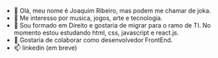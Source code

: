 - 👋 Olá, meu nome é Joaquim Ribeiro, mas podem me chamar de joka.
- 👀 Me interesso por musica, jogos, arte e tecnologia. 
- 🌱 Sou formado em Direito e gostaria de migrar para o ramo de TI. 
         No momento estou estudando html, css, javascript e react.js. 
- 💞️ Gostaria de colaborar como desenvolvedor FrontEnd. 
- 📫 linkedin (em breve)

<!---
jOKArib/jOKArib is a ✨ special ✨ repository because its `README.md` (this file) appears on your GitHub profile.
You can click the Preview link to take a look at your changes.
--->
